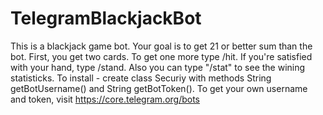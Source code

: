 # TelegramBlackjackBot
This is a blackjack game bot. Your goal is to get 21 or better sum than the bot. First, you get two cards. To get one more type /hit. If you're satisfied with your hand, type /stand. Also you can type "/stat" to see the wining statisticks. To install - create class Securiy with methods String getBotUsername() and String getBotToken(). To get your own username and token, visit https://core.telegram.org/bots
